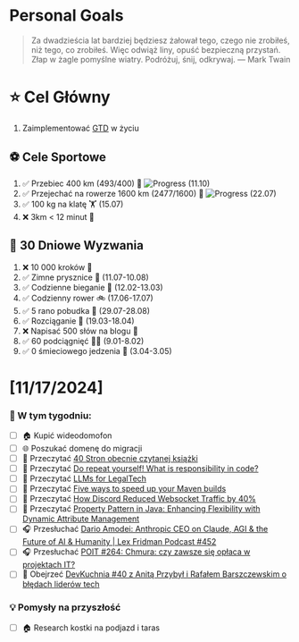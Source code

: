 
Personal Goals
==============
> Za dwadzieścia lat bardziej będziesz żałował tego, czego nie zrobiłeś, niż tego, co zrobiłeś. Więc odwiąż liny, opuść bezpieczną przystań. Złap w żagle pomyślne wiatry. Podróżuj, śnij, odkrywaj.
> — Mark Twain

# ⭐ Cel Główny
1. Zaimplementować [GTD](https://gettingthingsdone.com/) w życiu

## ⚽️ Cele Sportowe
1. ✅ Przebiec 400 km (493/400) 🏃 ![Progress](https://geps.dev/progress/123/) (11.10)
2. ✅ Przejechać na rowerze 1600 km (2477/1600) 🚴 ![Progress](https://geps.dev/progress/154/) (22.07)
3. ✅ 100 kg na klatę  🏋️ (15.07)
4. ❌ 3km < 12 minut 👟

## 🎯 30 Dniowe Wyzwania
1. ❌ 10 000 kroków 🦶 
2. ✅ Zimne prysznice 🚿 (11.07-10.08)
3. ✅ Codzienne bieganie 🏃 (12.02-13.03)
4. ✅ Codzienny rower 🚲 (17.06-17.07)
5. ✅ 5 rano pobudka 🌅 (29.07-28.08)
6. ✅ Rozciąganie 🧘 (19.03-18.04)
7. ❌ Napisać 500 słów na blogu 📝
8. ✅ 60 podciągnięć 🏋️‍♂️ (9.01-8.02)
9. ✅ 0 śmieciowego jedzenia 🍔 (3.04-3.05)

# [11/17/2024]
### 🚧 W tym tygodniu:
- [ ] 🏠 Kupić wideodomofon
- [ ] 🌐 Poszukać domenę do migracji
- [ ] 📗 Przeczytać [40 Stron obecnie czytanej książki](https://github.com/BartoszDabek/bdabek.pl/blob/master/miscellaneous/books.md)
- [ ] 📗 Przeczytać [Do repeat yourself! What is responsibility in code?](https://blog.allegro.tech/2024/10/do-repeat-yourself.html)
- [ ] 📗 Przeczytać [LLMs for LegalTech](https://softwaremill.com/llms-for-legaltech/)
- [ ] 📗 Przeczytać [Five ways to speed up your Maven builds](https://gradle.com/blog/five-ways-to-speed-up-your-apache-maven-builds/)
- [ ] 📗 Przeczytać [How Discord Reduced Websocket Traffic by 40%](https://discord.com/blog/how-discord-reduced-websocket-traffic-by-40-percent)
- [ ] 📗 Przeczytać [Property Pattern in Java: Enhancing Flexibility with Dynamic Attribute Management](https://java-design-patterns.com/patterns/property/)
- [ ] 🎧 Przesłuchać [Dario Amodei: Anthropic CEO on Claude, AGI & the Future of AI & Humanity | Lex Fridman Podcast #452](https://youtu.be/ugvHCXCOmm4)
- [ ] 🎧 Przesłuchać [POIT #264: Chmura: czy zawsze się opłaca w projektach IT?](https://porozmawiajmyoit.pl/poit-264-chmura-czy-zawsze-sie-oplaca-w-projektach-it/)
- [ ] 🎥 Obejrzeć [DevKuchnia #40 z Anitą Przybył i Rafałem Barszczewskim o błędach liderów tech](https://youtu.be/7UZMXnSCS2c)

### 💡 Pomysły na przyszłość
- [ ] 🏠 Research kostki na podjazd i taras
